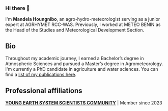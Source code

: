 ### Hi there 👋

I'm **Mandela Houngnibo**, an agro-hydro-meteorologist serving as a junior expert at AGRHYMET RCC-WAS. Previously, I worked at METEO BENIN as the Head of the Studies and Meteorological Development Section.

## Bio

Throughout my academic journey, I earned a Bachelor’s degree in Atmospheric Sciences and pursued a Master’s degree in Agrometeorology. I'm currently a PhD candidate in agriculture and water sciences. You can find a [list of my publications here](https://scholar.google.com/citations?hl=en&user=-wzU1PAAAAAJ&view_op=list_works&sortby=title).

## Professional affiliations

**[YOUNG EARTH SYSTEM SCIENTISTS COMMUNITY](https://www.yess-community.org/)** | Member since 2023


<!-- Here are some ideas to get you started:

- 🔭 I’m currently working on ...
- 🌱 I’m currently learning ...
- 👯 I’m looking to collaborate on ...
- 🤔 I’m looking for help with ...
- 💬 Ask me about ...
- 📫 How to reach me: ...
- 😄 Pronouns: ...
- ⚡ Fun fact: ...
-->
